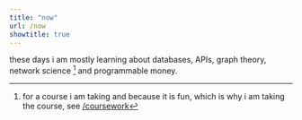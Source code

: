 ```yaml
---
title: "now"
url: /now
showtitle: true
---
```


these days i am mostly learning about databases, APIs, graph theory, network science [^1] and programmable money.

[^1]: for a course i am taking and because it is fun, which is why i am taking the course, see [/coursework](/coursework)